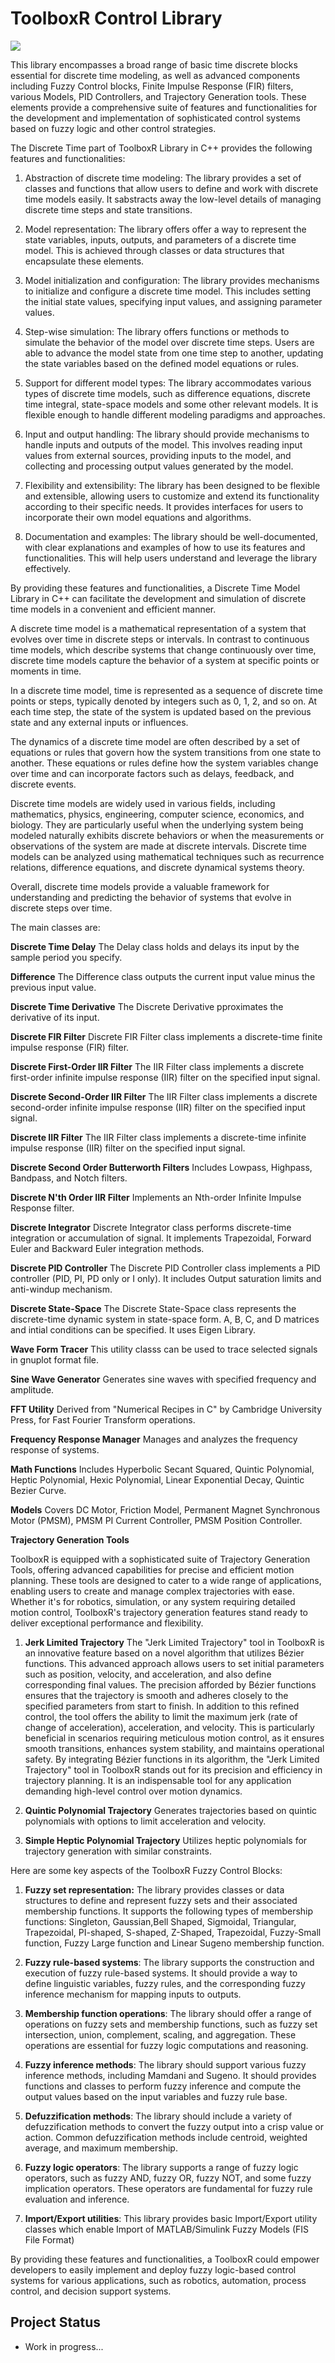 # ToolboxR Control Library


![](https://github.com/borisRadonic/ToolboxR/blob/master/3p.png)

This library encompasses a broad range of basic time discrete blocks essential for discrete time modeling, as well as advanced components including Fuzzy Control blocks, Finite Impulse Response (FIR) filters, various Models, PID Controllers, and Trajectory Generation tools. These elements provide a comprehensive suite of features and functionalities for the development and implementation of sophisticated control systems based on fuzzy logic and other control strategies.

The Discrete Time part of ToolboxR Library in C++ provides the following features and functionalities:

   1. Abstraction of discrete time modeling: The library provides a set of classes and functions that allow users to define and work with discrete time models easily. It sabstracts away the low-level details of managing discrete time steps and state transitions.

   2. Model representation: The library offers offer a way to represent the state variables, inputs, outputs, and parameters of a discrete time model. This is achieved through classes or data structures that encapsulate these elements.

   3. Model initialization and configuration: The library provides mechanisms to initialize and configure a discrete time model. This includes setting the initial state values, specifying input values, and assigning parameter values.

   4. Step-wise simulation: The library offers functions or methods to simulate the behavior of the model over discrete time steps. Users are able to advance the model state from one time step to another, updating the state variables based on the defined model equations or rules.

   5. Support for different model types: The library accommodates various types of discrete time models, such as difference equations, discrete time integral, state-space models and some other relevant models. It is flexible enough to handle different modeling paradigms and approaches.

   6. Input and output handling: The library should provide mechanisms to handle inputs and outputs of the model. This involves reading input values from external sources, providing inputs to the model, and collecting and processing output values generated by the model.

   7. Flexibility and extensibility: The library has been designed to be flexible and extensible, allowing users to customize and extend its functionality according to their specific needs. It provides interfaces for users to incorporate their own model equations and algorithms.

   8. Documentation and examples: The library should be well-documented, with clear explanations and examples of how to use its features and functionalities. This will help users understand and leverage the library effectively.

By providing these features and functionalities, a Discrete Time Model Library in C++ can facilitate the development and simulation of discrete time models in a convenient and efficient manner.

A discrete time model is a mathematical representation of a system that evolves over time in discrete steps or intervals. 
In contrast to continuous time models, which describe systems that change continuously over time, discrete time models capture the behavior of a system at specific points or moments in time.

In a discrete time model, time is represented as a sequence of discrete time points or steps, typically denoted by integers such as 0, 1, 2, and so on. At each time step, the state of the system is updated based on the previous state and any external inputs or influences.

The dynamics of a discrete time model are often described by a set of equations or rules that govern how the system transitions from one state to another. These equations or rules define how the system variables change over time and can incorporate factors such as delays,
feedback, and discrete events.

Discrete time models are widely used in various fields, including mathematics, physics, engineering, computer science, economics, and biology. They are particularly useful when the underlying system being modeled naturally exhibits discrete behaviors or when the measurements
or observations of the system are made at discrete intervals. Discrete time models can be analyzed using mathematical techniques such as recurrence relations, difference equations, and discrete dynamical systems theory.

Overall, discrete time models provide a valuable framework for understanding and predicting the behavior of systems that evolve in discrete steps over time.

The main classes are:

  **Discrete Time Delay**
  The Delay class holds and delays its input by the sample period you specify.

  **Difference**
  The Difference class outputs the current input value minus the previous input value.

  **Discrete Time Derivative**
  The Discrete Derivative pproximates the derivative of its input.

  **Discrete FIR Filter**
  Discrete FIR Filter class implements a discrete-time finite impulse response (FIR) filter.

  **Discrete First-Order IIR Filter**
  The IIR Filter class implements a discrete first-order infinite impulse response (IIR) filter on the specified input signal.

  **Discrete Second-Order IIR Filter**
  The IIR Filter class implements a discrete second-order infinite impulse response (IIR) filter on the specified input signal.	

  **Discrete IIR Filter**
  The IIR Filter class implements a discrete-time infinite impulse response (IIR) filter on the specified input signal.

  **Discrete Second Order Butterworth Filters**
  Includes Lowpass, Highpass, Bandpass, and Notch filters.

  **Discrete N'th Order IIR Filter**
   Implements an Nth-order Infinite Impulse Response filter.

  **Discrete Integrator**
  Discrete Integrator class performs discrete-time integration or accumulation of signal. It implements Trapezoidal, Forward Euler and Backward Euler integration methods.

  **Discrete PID Controller**
  The Discrete PID Controller class implements a PID controller (PID, PI, PD only or I only). It includes Output saturation limits and anti-windup mechanism.

  **Discrete State-Space**
  The Discrete State-Space class represents the discrete-time dynamic system in state-space form. A, B, C, and D matrices and intial conditions can be specified. It uses Eigen Library.
	
  **Wave Form Tracer**
  This utility classs can be used to trace selected signals in gnuplot format file.

  **Sine Wave Generator**
  Generates sine waves with specified frequency and amplitude.

  **FFT Utility**
  Derived from "Numerical Recipes in C" by Cambridge University Press, for Fast Fourier Transform operations.

  **Frequency Response Manager**
  Manages and analyzes the frequency response of systems.

  **Math Functions**
  Includes Hyperbolic Secant Squared, Quintic Polynomial, Heptic Polynomial, Hexic Polynomial, Linear Exponential Decay, Quintic Bezier Curve.

  **Models**
  Covers DC Motor, Friction Model, Permanent Magnet Synchronous Motor (PMSM), PMSM PI Current Controller, PMSM Position Controller.

**Trajectory Generation Tools**

ToolboxR is equipped with a sophisticated suite of Trajectory Generation Tools, offering advanced capabilities for precise and efficient motion planning. These tools are designed to cater to a wide range of applications, enabling users to create and manage complex trajectories with ease. Whether it's for robotics, simulation, or any system requiring detailed motion control, ToolboxR's trajectory generation features stand ready to deliver exceptional performance and flexibility.

   1. **Jerk Limited Trajectory** 
   The "Jerk Limited Trajectory" tool in ToolboxR is an innovative feature based on a novel algorithm that utilizes Bézier functions. This advanced approach allows users to set initial parameters such as position, velocity, and acceleration, and also define corresponding final values. The precision afforded by Bézier functions ensures that the trajectory is smooth and adheres closely to the specified parameters from start to finish.
   In addition to this refined control, the tool offers the ability to limit the maximum jerk (rate of change of acceleration), acceleration, and velocity. This is particularly beneficial in scenarios requiring meticulous motion control, as it ensures smooth transitions, enhances system stability, and maintains operational safety.
   By integrating Bézier functions in its algorithm, the "Jerk Limited Trajectory" tool in ToolboxR stands out for its precision and efficiency in trajectory planning. It is an indispensable tool for any application demanding high-level control over motion dynamics.
   
   2. **Quintic Polynomial Trajectory**
   Generates trajectories based on quintic polynomials with options to limit acceleration and velocity.

   3. **Simple Heptic Polynomial Trajectory**
   Utilizes heptic polynomials for trajectory generation with similar constraints.

Here are some key aspects of the ToolboxR Fuzzy Control Blocks:

   1. **Fuzzy set representation:** The library provides classes or data structures to define and represent fuzzy sets and their associated membership functions. 
      It supports the following types of membership functions: Singleton, Gaussian,Bell Shaped, Sigmoidal, Triangular, Trapezoidal, PI-shaped, S-shaped, Z-Shaped, Trapezoidal, Fuzzy-Small function, Fuzzy Large function  and Linear Sugeno membership function.

   2. **Fuzzy rule-based systems**: The library supports the construction and execution of fuzzy rule-based systems. It should provide a way to define linguistic variables, fuzzy rules, and the corresponding fuzzy inference mechanism for mapping inputs to outputs.

   3. **Membership function operations**: The library should offer a range of operations on fuzzy sets and membership functions, such as fuzzy set intersection, union, complement, scaling, and aggregation. These operations are essential for fuzzy logic computations and reasoning.

   4. **Fuzzy inference methods**: The library should support various fuzzy inference methods, including Mamdani and Sugeno. It should provides functions and classes to perform fuzzy inference and compute the output values based on the input variables and fuzzy rule base.

   5. **Defuzzification methods**: The library should include a variety of defuzzification methods to convert the fuzzy output into a crisp value or action. Common defuzzification methods include centroid, weighted average, and maximum membership.

   6. **Fuzzy logic operators**: The library supports a range of fuzzy logic operators, such as fuzzy AND, fuzzy OR, fuzzy NOT, and some fuzzy implication operators. These operators are fundamental for fuzzy rule evaluation and inference.

   8. **Import/Export utilities**: This library provides basic Import/Export utility classes which enable Import of MATLAB/Simulink Fuzzy Models (FIS File Format)

By providing these features and functionalities, a ToolboxR could empower developers to easily implement and deploy fuzzy logic-based control systems for various applications, such as robotics, automation, process control, and decision support systems.


## Project Status

* Work in progress...
